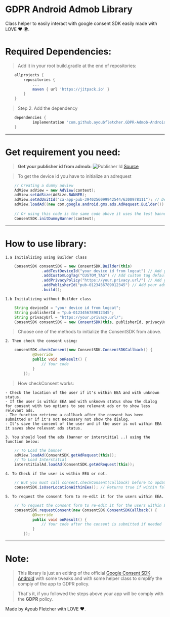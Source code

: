# GDPR Android Admob Library
Class helper to easily interact with google consent SDK easily made with LOVE :heart: :earth_africa:.

# Required Dependencies:
> Add it in your root build.gradle at the end of repositories:
```gradle
    allprojects {
		repositories {
			...
			maven { url 'https://jitpack.io' }
		}
	}
```
> Step 2. Add the dependency
```gradle
    dependencies {
	        implementation 'com.github.ayoubfletcher.GDPR-Admob-Android:consentsdk:0.1.2'
	}
```
---
# Get requirement you need:
> **Get your publisher id from admob:**
![Publisher Id](http://lh3.googleusercontent.com/jbo5TVXuXU0DEHD3dfyutomLUTtsKTkg9LunCXh8R_DTv7T__91P0e4KLtAt9foPzQ=w895)
[Source](https://support.google.com/admob/answer/2784578?hl=en)

> To get the device id you have to initialize an adrequest
```java
    // Creating a dummy adview
    AdView adView = new AdView(context);
    adView.setAdSize(AdSize.BANNER);
    adView.setAdUnitId("ca-app-pub-3940256099942544/6300978111"); // Default test banner id
    adView.loadAd((new com.google.android.gms.ads.AdRequest.Builder()).build());
    
    // Or using this code is the same code above it uses the test banner id provided by admob. 'ca-app-pub-3940256099942544/6300978111'
    ConsentSDK.initDummyBanner(context);
```
---
# How to use library:
`1.a Initializing using Builder class`
```java
    ConsentSDK consentSDK = new ConsentSDK.Builder(this)
                .addTestDeviceId("your device id from logcat") // Add your test device id "Remove addTestDeviceId on production!"
                .addCustomLogTag("CUSTOM_TAG") // Add custom tag default: ID_LOG
                .addPrivacyPolicy("https://your.privacy.url/") // Add your privacy policy url
                .addPublisherId("pub-0123456789012345") // Add your admob publisher id
                .build();
```
`1.b Initializing without Builder class`
```java
    String deviceId = "your device id from logcat";
    String publisherId = "pub-0123456789012345";
    String privacyUrl = "https://your.privacy.url/";
    ConsentSDK consentSDK = new ConsentSDK(this, publisherId, privacyUrl, true);
```
> Choose one of the methods to initialize the ConsentSDK from above.

`2. Then check the consent using:`
```java
    consentSDK.checkConsent(new ConsentSDK.ConsentSDKCallback() {
            @Override
            public void onResult() {
                // Your code
            }
        });
```
> How checkConsent works:
```
- Check the location of the user if it's within EEA and with unknown status.
- If the user is within EEA and with unknown status show the dialog for consent with two options to see relevant ads or to show less relevant ads.
- The function retrieve a callback after the consent has been submitted or if it's not necessary not show the dialog.
- It's save the consent of the user and if the user is not within EEA it saves show relevant ads status.
```

`3. You should load the ads (banner or interstitial ..) using the function below:`
```java
    // To Load the banner
    adView.loadAd(ConsentSDK.getAdRequest(this));
    // To Load Interstitial
    interstitialAd.loadAd(ConsentSDK.getAdRequest(this));
```
`4. To Check if the user is within EEA or not.`
```java
    // But you must call consent.checkConsent(callback) before to update the status
    consentSDK.isUserLocationWithinEea(); // Returns true if within false if not.
```
`5. To request the consent form to re-edit it for the users within EEA.`
```java
    // To request the consent form to re-edit it for the users within EEA
    consentSDK.requestConsent(new ConsentSDK.ConsentSDKCallback() {
            @Override
            public void onResult() {
                // Your code after the consent is submitted if needed
            }
        });
```
---
# Note:
> This library is just an editing of the official [Google Consent SDK Android](https://github.com/googleads/googleads-consent-sdk-android) with some tweaks and with some helper class to simplify the comply of the app to GDPR policy.

> That's it, if you followed the steps above your app will be comply with the **GDPR** policy.

Made by Ayoub Fletcher with LOVE :heart:.